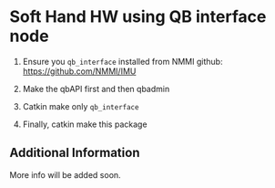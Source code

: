 Soft Hand HW using QB interface node
====================================

1. Ensure you `qb_interface` installed from NMMI github: https://github.com/NMMI/IMU

2. Make the qbAPI first and then qbadmin

3. Catkin make only `qb_interface`

4. Finally, catkin make this package


Additional Information
----------------------

More info will be added soon.

